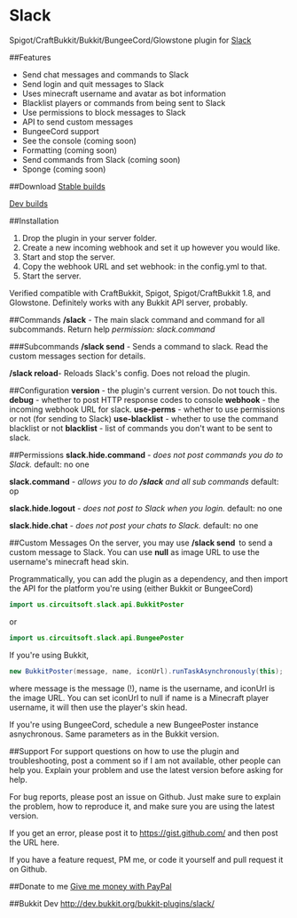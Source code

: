 Slack
===========

Spigot/CraftBukkit/Bukkit/BungeeCord/Glowstone plugin for [Slack](https://slack.com)

##Features
* Send chat messages and commands to Slack
* Send login and quit messages to Slack
* Uses minecraft username and avatar as bot information
* Blacklist players or commands from being sent to Slack
* Use permissions to block messages to Slack
* API to send custom messages
* BungeeCord support
* See the console (coming soon)
* Formatting (coming soon)
* Send commands from Slack (coming soon)
* Sponge (coming soon)

##Download
[Stable builds](http://dev.bukkit.org/bukkit-plugins/slack/files/)

[Dev builds](https://github.com/CircuitSoftGroup/SlackBukkit/releases)

##Installation
1. Drop the plugin in your server folder.
2. Create a new incoming webhook and set it up however you would like.
3. Start and stop the server.
4. Copy the webhook URL and set webhook: in the config.yml to that.
5. Start the server.

Verified compatible with CraftBukkit, Spigot, Spigot/CraftBukkit 1.8, and Glowstone. Definitely works with any Bukkit API server, probably.

##Commands
**/slack** - The main slack command and command for all subcommands. Return help
_permission: slack.command_

###Subcommands
**/slack send** - Sends a command to slack. Read the custom messages section for details.

**/slack reload**- Reloads Slack's config. Does not reload the plugin.

##Configuration
**version** - the plugin's current version. Do not touch this.
**debug** - whether to post HTTP response codes to console
**webhook** - the incoming webhook URL for slack.
**use-perms** - whether to use permissions or not (for sending to Slack)
**use-blacklist** - whether to use the command blacklist or not
**blacklist** - list of commands you don't want to be sent to slack.

##Permissions
**slack.hide.command** - _does not post commands you do to Slack._
default: no one

**slack.command** - _allows you to do **/slack** and all sub commands_
default: op

**slack.hide.logout** - _does not post to Slack when you login._
default: no one

**slack.hide.chat** - _does not post your chats to Slack._
default: no one

##Custom Messages
On the server, you may use
**/slack send <username> <image URL> <message>**
to send a custom message to Slack.
You can use **null** as image URL to use the username's minecraft head skin.

Programmatically, you can add the plugin as a dependency, and then import the API for the platform you're using (either Bukkit or BungeeCord)
```java
import us.circuitsoft.slack.api.BukkitPoster
```
or
```java
import us.circuitsoft.slack.api.BungeePoster
```

If you're using Bukkit,
```java
new BukkitPoster(message, name, iconUrl).runTaskAsynchronously(this);
```
where message is the message (!), name is the username, and iconUrl is the image URL. You can set iconUrl to null if name is a Minecraft player username, it will then use the player's skin head.

If you're using BungeeCord, schedule a new BungeePoster instance asnychronous. Same parameters as in the Bukkit version.

##Support
For support questions on how to use the plugin and troubleshooting, post a comment so if I am not available, other people can help you. Explain your problem and use the latest version before asking for help.

For bug reports, please post an issue on Github. Just make sure to explain the problem, how to reproduce it, and make sure you are using the latest version.

If you get an error, please post it to https://gist.github.com/ and then post the URL here.

If you have a feature request, PM me, or code it yourself and pull request it on Github.

##Donate to me
[Give me money with PayPal](https://www.paypal.com/cgi-bin/webscr?return=https%3A%2F%2Fgithub.com%2FCircuitSoftGroup%2FSlackMC%2F&cn=Add+special+instructions+to+the+addon+author%28s%29&business=circuitsoft%40outlook.com&bn=PP-DonationsBF%3Abtn_donateCC_LG.gif%3ANonHosted&cancel_return=https%3A%2F%2Fgithub.com%2FCircuitSoftGroup%2FSlackMC%2F&lc=US&item_name=Slack+%28from+GitHub.com%29&cmd=_donations&rm=1&no_shipping=1&currency_code=USD)

##Bukkit Dev
http://dev.bukkit.org/bukkit-plugins/slack/
